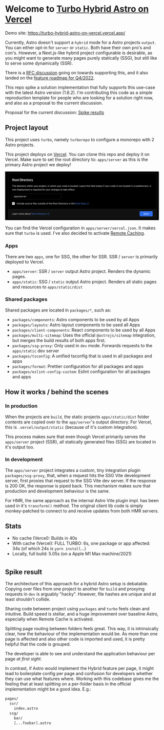 # Welcome to [Turbo Hybrid Astro on Vercel](https://turbo-hybrid-astro-on-vercel.vercel.app/)

Demo site: https://turbo-hybrid-astro-on-vercel.vercel.app/

Currently, Astro doesn't support a `hybrid` mode for a Astro projects `output`.
You can either opt-in for `server` or `static`. Both have their own pro's and con's.
However, a Next.js-like hybrid project configurable is desirable, as you might want
to generate many pages purely statically (SSG), but still like to serve some dynamically (SSR).

There is a [RFC discussion](https://github.com/withastro/rfcs/pull/362) going on
towards supporting this, and it also landed on the [feature roadmap for Q4/2022](https://github.com/withastro/rfcs/discussions/302).

This repo spike a solution implementation that fully supports this use-case with the latest
Astro version (1.6.2). I'm contributing this code as a simple reproduction template for
people who are looking for a solution right now, and also as a proposal to the current discussion.

Proposal for the current discussion: [Spike results](https://github.com/kyr0/turbo-hybrid-astro-on-vercel#spike-result)

## Project layout

This project uses `turbo`, namely `turborepo` to configure a monorepo with 2 Astro projects.

This project deploys on [Vercel](https://vercel.com/). You can clone this repo and deploy it on Vercel.
Make sure to set the root directory to: `apps/server` as this is the primary Astro project we deploy!

<img src="vercel-root-dir.png" />

You can find the Vercel configuration in `apps/server/vercel.json`. It makes sure that `turbo` is used.
I've also decided to activate [Remote Caching](https://turbo.build/repo/docs/core-concepts/remote-caching).

### Apps

There are two `apps`, one for SSG, the other for SSR. SSR / `server` is primarily deployed to Vercel.

- `apps/server`: SSR / `server` output Astro project. Renders the dynamic pages.
- `apps/static`: SSG / `static` output Astro project. Renders all static pages and resources to `apps/static/dist`

### Shared packages

Shared packages are located in `packages/*`, such as:

- `packages/components`: Astro components to be used by all Apps
- `packages/layouts`: Astro layout components to be used all Apps
- `packages/client-components`: React components to be used by all Apps
- `packages/multi-sitemap`: Uses the official `@astrojs/sitemap` integration, but merges the build results of both apps first.
- `packages/ssg-proxy`: Only used in `dev` mode. Forwards requests to the `apps/static` dev server
- `packages/tsconfig`: A unified tsconfig that is used in all packages and apps
- `packages/format`: Prettier configuration for all packages and apps
- `packages/eslint-config-custom`: Eslint configuration for all packages and apps

## How it works / behind the scenes

### In production

When the projects are `build`, the static projects `apps/static/dist` folder contents are copied over to the `app/server`'s output directory. For Vercel, this is `.vercel/output/static` (because of it's custom integration).

This process makes sure that even though Vercel primarily serves the `apps/server` project (SSR), all statically generated files (SSG) are located in it's output too.

### In development

The `apps/server` project integrates a custom, tiny integration plugin `packages/ssg-proxy`, that, when a request
hits the SSG Vite development server, first proxies that request to the SSG Vite dev server. If the response is 200 OK, the response is piped back. This mechanism makes sure that production and development behaviour is the same. 

For HMR, the same approach as the internal Astro Vite plugin impl. has been used in it's `transform()` method.
The original client lib code is simply monkey-patched to connect to and receive updates from both HMR servers.

## Stats

- No cache (Vercel): Builds in 40s
- With cache (Vercel): FULL TURBO: 6s, one package or app affected: 34s (of which 24s is `yarn install`...)
- Locally, full build: 5.05s (on a Apple M1 Max machine/2021)

# 

## Spike result

The architecture of this approach for a hybrid Astro setup is debatable.
Copying over files from one project to another for `build` and proxying requests in `dev` is arguably "hacky".
However, file hashes are unique and at least shouldn't collide.

Sharing code between project using `packages` and `turbo` feels clean and intuitive.
Build speed is stellar, and a huge improvement over baseline Astro, especially when Remote Cache is activated.

Splitting page routing between folders feels great. This way, it is intrinsically clear,
how the behaviour of the implementation would be. As more than one page is affected and also
other code is imported and used, it is pretty helpful that the code is grouped.

The developer is able to see and understand the application behaviour per page _at first sight_.

In contrast, if Astro would implement the Hybrid feature per page, it might lead to boilerplate
config per page and confusion for developers whether they can use what features where.
Working with this codebase gives me the feeling that at least splitting on a per-folder basis
in the official implementation might be a good idea. E.g.:

```
pages/
  ssr/
    index.astro
  ssg/
    bar/
    [...foobar].astro
```
